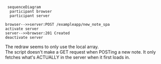 ```mermaid
 sequenceDiagram  
  participant browser
  participant server

browser-->>server:POST /exampleapp/new_note_spa
activate server
server-->>browser:201 Created 
deactivate server
```

The redraw seems to only use the local array.    
The script doesn't make a GET request when POSTing a new note. 
It only fetches what's ACTUALLY in the server when it first loads in.
